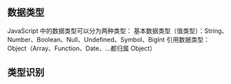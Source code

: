 ## 数据类型

JavaScript 中的数据类型可以分为两种类型：
基本数据类型（值类型）：String、Number、Boolean、Null、Undefined、Symbol、BigInt
引用数据类型：Object（Array、Function、Date、...都归属 Object）

## 类型识别
